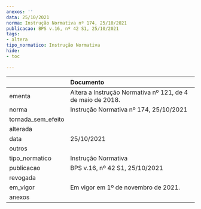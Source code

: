 ```yaml
---
anexos: ''
data: 25/10/2021
norma: Instrução Normativa nº 174, 25/10/2021
publicacao: BPS v.16, nº 42 S1, 25/10/2021
tags:
- altera
tipo_normatico: Instrução Normativa
hide: 
- toc 
 
---
```


|                    | Documento                                                  |
|:-------------------|:-----------------------------------------------------------|
| ementa             | Altera a Instrução Normativa nº 121, de 4 de maio de 2018. |
| norma              | Instrução Normativa nº 174, 25/10/2021                     |
| tornada_sem_efeito |                                                            |
| alterada           |                                                            |
| data               | 25/10/2021                                                 |
| outros             |                                                            |
| tipo_normatico     | Instrução Normativa                                        |
| publicacao         | BPS v.16, nº 42 S1, 25/10/2021                             |
| revogada           |                                                            |
| em_vigor           | Em vigor em 1º de novembro de 2021.                        |
| anexos             |                                                            |